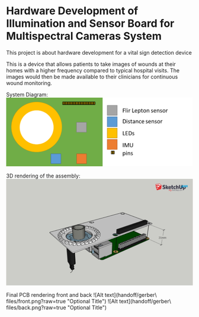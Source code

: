 # Hardware Development of Illumination and Sensor Board for Multispectral Cameras System 
This project is about hardware development for a vital sign detection device

This is a device that allows patients to take images of wounds at their homes with a higher frequency compared to typical hospital visits. The images would then be made available to their clinicians for continuous wound monitoring.

System Diagram:
![Alt text](docs/main_system.png?raw=true "Optional Title")


3D rendering of the assembly:
![Alt text](3d_model/renderings/CamPrj_alt_1.jpg?raw=true "Optional Title")

Final PCB rendering front and back
![Alt text](handoff/gerber\ files/front.png?raw=true "Optional Title")
![Alt text](handoff/gerber\ files/back.png?raw=true "Optional Title")